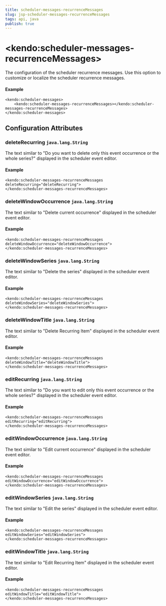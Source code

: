 ```yaml
---
title: scheduler-messages-recurrenceMessages
slug: jsp-scheduler-messages-recurrenceMessages
tags: api, java
publish: true
---
```


# \<kendo:scheduler-messages-recurrenceMessages\>

The configuration of the scheduler recurrence messages. Use this option to customize or localize the scheduler recurrence messages.

#### Example
    <kendo:scheduler-messages>
        <kendo:scheduler-messages-recurrenceMessages></kendo:scheduler-messages-recurrenceMessages>
    </kendo:scheduler-messages>

## Configuration Attributes

### deleteRecurring `java.lang.String`

The text similar to "Do you want to delete only this event occurrence or the whole series?" displayed in the scheduler event editor.

#### Example
    <kendo:scheduler-messages-recurrenceMessages deleteRecurring="deleteRecurring">
    </kendo:scheduler-messages-recurrenceMessages>

### deleteWindowOccurrence `java.lang.String`

The text similar to "Delete current occurrence" displayed in the scheduler event editor.

#### Example
    <kendo:scheduler-messages-recurrenceMessages deleteWindowOccurrence="deleteWindowOccurrence">
    </kendo:scheduler-messages-recurrenceMessages>

### deleteWindowSeries `java.lang.String`

The text similar to "Delete the series" displayed in the scheduler event editor.

#### Example
    <kendo:scheduler-messages-recurrenceMessages deleteWindowSeries="deleteWindowSeries">
    </kendo:scheduler-messages-recurrenceMessages>

### deleteWindowTitle `java.lang.String`

The text similar to "Delete Recurring Item" displayed in the scheduler event editor.

#### Example
    <kendo:scheduler-messages-recurrenceMessages deleteWindowTitle="deleteWindowTitle">
    </kendo:scheduler-messages-recurrenceMessages>

### editRecurring `java.lang.String`

The text similar to "Do you want to edit only this event occurrence or the whole series?" displayed in the scheduler event editor.

#### Example
    <kendo:scheduler-messages-recurrenceMessages editRecurring="editRecurring">
    </kendo:scheduler-messages-recurrenceMessages>

### editWindowOccurrence `java.lang.String`

The text similar to "Edit current occurrence" displayed in the scheduler event editor.

#### Example
    <kendo:scheduler-messages-recurrenceMessages editWindowOccurrence="editWindowOccurrence">
    </kendo:scheduler-messages-recurrenceMessages>

### editWindowSeries `java.lang.String`

The text similar to "Edit the series" displayed in the scheduler event editor.

#### Example
    <kendo:scheduler-messages-recurrenceMessages editWindowSeries="editWindowSeries">
    </kendo:scheduler-messages-recurrenceMessages>

### editWindowTitle `java.lang.String`

The text similar to "Edit Recurring Item" displayed in the scheduler event editor.

#### Example
    <kendo:scheduler-messages-recurrenceMessages editWindowTitle="editWindowTitle">
    </kendo:scheduler-messages-recurrenceMessages>

 
